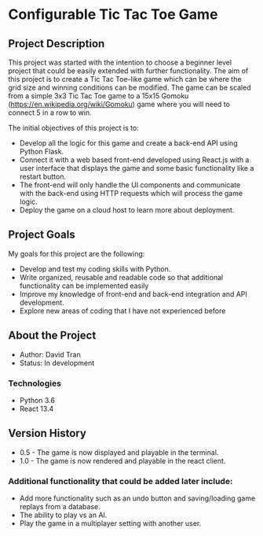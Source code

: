 # Configurable Tic Tac Toe Game
## Project Description
This project was started with the intention to choose a beginner level project that could be easily extended with further functionality. The aim of this project is to create a Tic Tac Toe-like game which can be where the grid size and winning conditions can be modified. The game can be scaled from a simple 3x3 Tic Tac Toe game to a 15x15 Gomoku (https://en.wikipedia.org/wiki/Gomoku) game where you will need to connect 5 in a row to win. 

The initial objectives of this project is to:
- Develop all the logic for this game and create a back-end API using Python Flask.
- Connect it with a web based front-end developed using React.js with a user interface that displays the game and some basic functionality like a restart button.
- The front-end will only handle the UI components and communicate with the back-end using HTTP requests which will process the game logic.
- Deploy the game on a cloud host to learn more about deployment.

## Project Goals
My goals for this project are the following:
- Develop and test my coding skills with Python.
- Write organized, reusable and readable code so that additional functionality can be implemented easily
- Improve my knowledge of front-end and back-end integration and API development.
- Explore new areas of coding that I have not experienced before

## About the Project
- Author: David Tran
- Status: In development
### Technologies
- Python 3.6
- React 13.4

## Version History
- 0.5 - The game is now displayed and playable in the terminal.
- 1.0 - The game is now rendered and playable in the react client.

### Additional functionality that could be added later include:
- Add more functionality such as an undo button and saving/loading game replays from a database.
- The ability to play vs an AI.
- Play the game in a multiplayer setting with another user.
